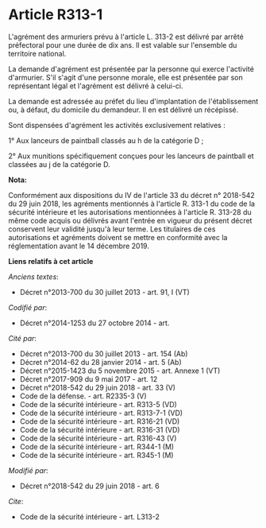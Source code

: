 # Article R313-1

L'agrément des armuriers prévu à l'article L. 313-2 est délivré par arrêté préfectoral pour une durée de dix ans. Il est
valable sur l'ensemble du territoire national.

La demande d'agrément est présentée par la personne qui exerce l'activité d'armurier. S'il s'agit d'une personne morale, elle
est présentée par son représentant légal et l'agrément est délivré à celui-ci.

La demande est adressée au préfet du lieu d'implantation de l'établissement ou, à défaut, du domicile du demandeur. Il en est
délivré un récépissé.

Sont dispensées d'agrément les activités exclusivement relatives :

1° Aux lanceurs de paintball classés au h de la catégorie D ;

2° Aux munitions spécifiquement conçues pour les lanceurs de paintball et classées au j de la catégorie D.

**Nota:**

Conformément aux dispositions du IV de l'article 33 du décret n° 2018-542 du 29 juin 2018, les agréments mentionnés à
l'article R. 313-1 du code de la sécurité intérieure et les autorisations mentionnées à l'article R. 313-28 du même code
acquis ou délivrés avant l'entrée en vigueur du présent décret conservent leur validité jusqu'à leur terme. Les titulaires de
ces autorisations et agréments doivent se mettre en conformité avec la réglementation avant le 14 décembre 2019.

**Liens relatifs à cet article**

_Anciens textes_:

  - Décret n°2013-700 du 30 juillet 2013 - art. 91, I (VT)

_Codifié par_:

  - Décret n°2014-1253 du 27 octobre 2014 - art.

_Cité par_:

  - Décret n°2013-700 du 30 juillet 2013 - art. 154 (Ab)
  - Décret n°2014-62 du 28 janvier 2014 - art. 5 (Ab)
  - Décret n°2015-1423 du 5 novembre 2015 - art. Annexe 1 (VT)
  - Décret n°2017-909 du 9 mai 2017 - art. 12
  - Décret n°2018-542 du 29 juin 2018 - art. 33 (V)
  - Code de la défense. - art. R2335-3 (V)
  - Code de la sécurité intérieure - art. R313-5 (VD)
  - Code de la sécurité intérieure - art. R313-7-1 (VD)
  - Code de la sécurité intérieure - art. R316-21 (VD)
  - Code de la sécurité intérieure - art. R316-31 (VD)
  - Code de la sécurité intérieure - art. R316-43 (V)
  - Code de la sécurité intérieure - art. R344-1 (M)
  - Code de la sécurité intérieure - art. R345-1 (M)

_Modifié par_:

  - Décret n°2018-542 du 29 juin 2018 - art. 6

_Cite_:

  - Code de la sécurité intérieure - art. L313-2
